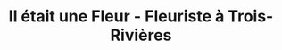 ---
title: "Il était une Fleur - Fleuriste à Trois-Rivières"
url: /trois-rivieres/il-etait-une-fleur-fleuriste-a-trois-rivieres/
shop: florist
---